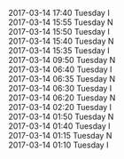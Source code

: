 2017-03-14 17:40 Tuesday  I  
2017-03-14 15:55 Tuesday  N  
2017-03-14 15:50 Tuesday  I  
2017-03-14 15:40 Tuesday  N  
2017-03-14 15:35 Tuesday  I  
2017-03-14 09:50 Tuesday  N  
2017-03-14 06:40 Tuesday  I  
2017-03-14 06:35 Tuesday  N  
2017-03-14 06:30 Tuesday  I  
2017-03-14 06:20 Tuesday  N  
2017-03-14 02:20 Tuesday  I  
2017-03-14 01:50 Tuesday  N  
2017-03-14 01:40 Tuesday  I  
2017-03-14 01:15 Tuesday  N  
2017-03-14 01:10 Tuesday  I  
